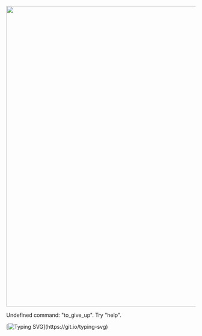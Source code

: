 <p align="center">
<img src="https://linux-console.net/common-images/play-snake-game-in-linux-terminal/Snake-Gameplay-in-Linux-Terminal.gif" width="800">

Undefined command: "to_give_up".  Try "help".
 
[![Typing SVG](https://readme-typing-svg.demolab.com/?font=Fira+Code&pause=100&color=red&width=435&lines=while%20[%20-n%20$(cat%20dreams.txt%202%3E/dev/null)%20];%20do%20./tryagain;%20done)](https://git.io/typing-svg)
